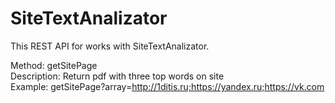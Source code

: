 # SiteTextAnalizator

This REST API for works with SiteTextAnalizator.

Method: getSitePage<br/>
Description: Return pdf with three top words on site<br/>
Example: getSitePage?array=http://1ditis.ru;https://yandex.ru;https://vk.com<br/>

